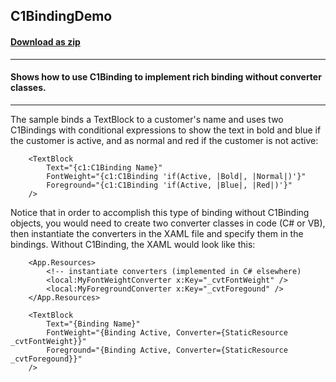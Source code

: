 ## C1BindingDemo
#### [Download as zip](https://downgit.github.io/#/home?url=https://github.com/GrapeCity/ComponentOne-WPF-Samples/tree/master/\NET_4.5.2\C1.WPF.Binding\CS\C1BindingDemo\C1BindingDemo)
____
#### Shows how to use C1Binding to implement rich binding without converter classes.
____
The sample binds a TextBlock to a customer's name and uses two C1Bindings with
conditional expressions to show the text in bold and blue if the customer is
active, and as normal and red if the customer is not active:

```
	<TextBlock 
		Text="{c1:C1Binding Name}" 
        FontWeight="{c1:C1Binding 'if(Active, |Bold|, |Normal|)'}"
        Foreground="{c1:C1Binding 'if(Active, |Blue|, |Red|)'}" 
	/>
```
Notice that in order to accomplish this type of binding without C1Binding objects,
you would need to create two converter classes in code (C# or VB), then instantiate
the converters in the XAML file and specify them in the bindings. Without C1Binding, 
the XAML would look like this:

```
	<App.Resources>
		<!-- instantiate converters (implemented in C# elsewhere)
		<local:MyFontWeightConverter x:Key="_cvtFontWeight" />
		<local:MyForegroundConverter x:Key="_cvtForegound" />
	</App.Resources>

	<TextBlock 
		Text="{Binding Name}" 
        FontWeight="{Binding Active, Converter={StaticResource _cvtFontWeight}}"
        Foreground="{Binding Active, Converter={StaticResource _cvtForegound}}"
	/>
```
